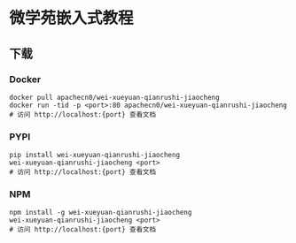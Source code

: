 # 微学苑嵌入式教程

## 下载

### Docker

```
docker pull apachecn0/wei-xueyuan-qianrushi-jiaocheng
docker run -tid -p <port>:80 apachecn0/wei-xueyuan-qianrushi-jiaocheng
# 访问 http://localhost:{port} 查看文档
```

### PYPI

```
pip install wei-xueyuan-qianrushi-jiaocheng
wei-xueyuan-qianrushi-jiaocheng <port>
# 访问 http://localhost:{port} 查看文档
```

### NPM

```
npm install -g wei-xueyuan-qianrushi-jiaocheng
wei-xueyuan-qianrushi-jiaocheng <port>
# 访问 http://localhost:{port} 查看文档
```